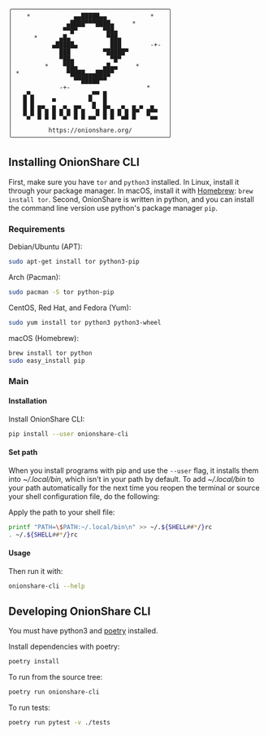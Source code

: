 ```
╭───────────────────────────────────────────╮
│    *            ▄▄█████▄▄            *    │
│               ▄████▀▀▀████▄     *         │
│              ▀▀█▀       ▀██▄              │
│      *      ▄█▄          ▀██▄             │
│           ▄█████▄         ███        -+-  │
│             ███         ▀█████▀           │
│             ▀██▄          ▀█▀             │
│         *    ▀██▄       ▄█▄▄     *        │
│ *             ▀████▄▄▄████▀               │
│                 ▀▀█████▀▀                 │
│             -+-                     *     │
│   ▄▀▄               ▄▀▀ █                 │
│   █ █     ▀         ▀▄  █                 │
│   █ █ █▀▄ █ ▄▀▄ █▀▄  ▀▄ █▀▄ ▄▀▄ █▄▀ ▄█▄   │
│   ▀▄▀ █ █ █ ▀▄▀ █ █ ▄▄▀ █ █ ▀▄█ █   ▀▄▄   │
│                                           │
│          https://onionshare.org/          │
╰───────────────────────────────────────────╯
```

## Installing OnionShare CLI

First, make sure you have `tor` and `python3` installed. In Linux, install it through your package manager. In macOS, install it with [Homebrew](https://brew.sh): `brew install tor`. Second, OnionShare is written in python, and you can install the command line version use python's package manager `pip`.

### Requirements

Debian/Ubuntu (APT):
```sh
sudo apt-get install tor python3-pip
```

Arch (Pacman):
```sh
sudo pacman -S tor python-pip
```

CentOS, Red Hat, and Fedora (Yum):
```sh
sudo yum install tor python3 python3-wheel
```

macOS (Homebrew):
```sh
brew install tor python
sudo easy_install pip
```

### Main

#### Installation

Install OnionShare CLI:

```sh
pip install --user onionshare-cli
```

#### Set path

When you install programs with pip and use the `--user` flag, it installs them into *~/.local/bin*, which isn't in your path by default. To add *~/.local/bin* to your path automatically for the next time you reopen the terminal or source your shell configuration file, do the following:

Apply the path to your shell file:

```sh
printf "PATH=\$PATH:~/.local/bin\n" >> ~/.${SHELL##*/}rc
. ~/.${SHELL##*/}rc
```

#### Usage

Then run it with:

```sh
onionshare-cli --help
```

## Developing OnionShare CLI

You must have python3 and [poetry](https://python-poetry.org/) installed.

Install dependencies with poetry:

```sh
poetry install
```

To run from the source tree:

```sh
poetry run onionshare-cli
```

To run tests:

```sh
poetry run pytest -v ./tests
```
